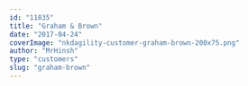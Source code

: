 ```yaml
---
id: "11835"
title: "Graham & Brown"
date: "2017-04-24"
coverImage: "nkdagility-customer-graham-brown-200x75.png"
author: "MrHinsh"
type: "customers"
slug: "graham-brown"
---
```

